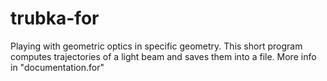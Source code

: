 # trubka-for
Playing with geometric optics in specific geometry. 
This short program computes trajectories of a light beam and saves them into a file. 
More info in "documentation.for"
